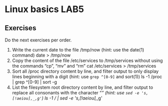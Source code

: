 # Linux basics LAB5

## Exercises

Do the next exercises per order.


1. Write the current date to the file /tmp/now (hint: use the date(1) command)
date > /tmp/now
2. Copy the content of the file /etc/services to /tmp/services without using the commands “cp”, “mv” and “rm”
cat /etc/services > /tmp/services
3. Sort all /proc directory content by line, and filter output to only display lines beginning with a digit (hint: use `grep ^[0-9]` and sort(1))
ls -1 /proc | grep ^[0-9] | sort -g
4. List the filesystem root directory content by line, and filter output to replace all consonants with the character “_” (hint: use `sed -e 's,[!aeiou],_,g'`)
ls -1 / | sed -e 's,[!aeiou],_,g'